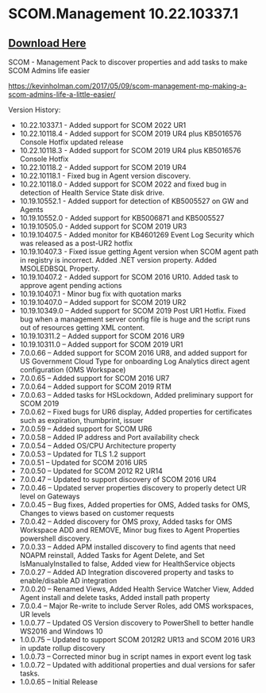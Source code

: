 # SCOM.Management 10.22.10337.1

## [Download Here][Download]

[Download]: https://github.com/thekevinholman/SCOM.Management/archive/master.zip


SCOM - Management Pack to discover properties and add tasks to make SCOM Admins life easier

https://kevinholman.com/2017/05/09/scom-management-mp-making-a-scom-admins-life-a-little-easier/

Version History:
* 10.22.10337.1 - Added support for SCOM 2022 UR1
* 10.22.10118.4 - Added support for SCOM 2019 UR4 plus KB5016576 Console Hotfix updated release
* 10.22.10118.3 - Added support for SCOM 2019 UR4 plus KB5016576 Console Hotfix
* 10.22.10118.2 - Added support for SCOM 2019 UR4
* 10.22.10118.1 - Fixed bug in Agent version discovery.
* 10.22.10118.0 - Added support for SCOM 2022 and fixed bug in detection of Health Service State disk drive.
* 10.19.10552.1 - Added support for detection of KB5005527 on GW and Agents
* 10.19.10552.0 - Added support for KB5006871 and KB5005527
* 10.19.10505.0 - Added support for SCOM 2019 UR3
* 10.19.10407.5 - Added monitor for KB4601269 Event Log Security which was released as a post-UR2 hotfix
* 10.19.10407.3 - Fixed issue getting Agent version when SCOM agent path in registry is incorrect.  Added .NET version property.  Added MSOLEDBSQL Property.
* 10.19.10407.2 - Added support for SCOM 2016 UR10.  Added task to approve agent pending actions
* 10.19.10407.1 - Minor bug fix with quotation marks
* 10.19.10407.0 – Added support for SCOM 2019 UR2
* 10.19.10349.0 – Added support for SCOM 2019 Post UR1 Hotfix.  Fixed bug when a management server config file is huge and the script runs out of resources getting XML content.
* 10.19.10311.2 – Added support for SCOM 2016 UR9
* 10.19.10311.0 – Added support for SCOM 2019 UR1
* 7.0.0.66 – Added support for SCOM 2016 UR8, and added support for US Government Cloud Type for onboarding Log Analytics direct agent configuration (OMS Workspace)
* 7.0.0.65 – Added support for SCOM 2016 UR7
* 7.0.0.64 – Added support for SCOM 2019 RTM
* 7.0.0.63 – Added tasks for HSLockdown, Added preliminary support for SCOM 2019
* 7.0.0.62 – Fixed bugs for UR6 display, Added properties for certificates such as expiration, thumbprint, issuer
* 7.0.0.59 – Added support for SCOM UR6
* 7.0.0.58 – Added IP address and Port availability check
* 7.0.0.54 – Added OS/CPU Architecture property
* 7.0.0.53 – Updated for TLS 1.2 support
* 7.0.0.51 – Updated for SCOM 2016 UR5
* 7.0.0.50 – Updated for SCOM 2012 R2 UR14
* 7.0.0.47 – Updated to support discovery of SCOM 2016 UR4
* 7.0.0.46 – Updated server properties discovery to properly detect UR level on Gateways
* 7.0.0.45 – Bug fixes, Added properties for OMS, Added tasks for OMS, Changes to views based on customer requests
* 7.0.0.42 – Added discovery for OMS proxy, Added tasks for OMS Workspace ADD and REMOVE, Minor bug fixes to Agent Properties powershell discovery.
* 7.0.0.33 – Added APM installed discovery to find agents that need NOAPM reinstall, Added Tasks for Agent Delete, and Set IsManualyInstalled to false, Added view for HealthService objects
* 7.0.0.27 – Added AD Integration discovered property and tasks to enable/disable AD integration
* 7.0.0.20 – Renamed Views, Added Health Service Watcher View, Added Agent install and delete tasks, Added install path property
* 7.0.0.4 – Major Re-write to include Server Roles, add OMS workspaces, UR levels
* 1.0.0.77 – Updated OS Version discovery to PowerShell to better handle WS2016 and Windows 10
* 1.0.0.75 – Updated to support SCOM 2012R2 UR13 and SCOM 2016 UR3 in update rollup discovery
* 1.0.0.73 – Corrected minor bug in script names in export event log task
* 1.0.0.72 – Updated with additional properties and dual versions for safer tasks.
* 1.0.0.65 – Initial Release
